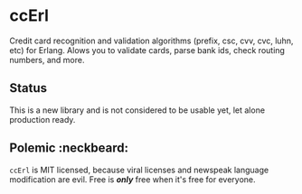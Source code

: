 ccErl
=====

Credit card recognition and validation algorithms (prefix, csc, cvv, cvc, luhn, etc) for Erlang.  Alows you to validate cards, parse bank ids, check routing numbers, and more.



Status
------

This is a new library and is not considered to be usable yet, let alone production ready.



Polemic :neckbeard:
-------------------

`ccErl` is MIT licensed, because viral licenses and newspeak language modification are evil.  Free is ***only*** free when it's free for everyone.
